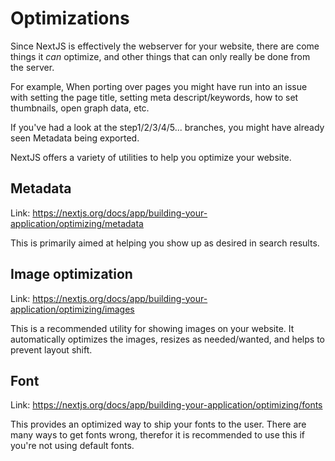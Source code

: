 # Optimizations

Since NextJS is effectively the webserver for your website, there are come things it _can_ optimize, and other things that can only really be done from the server.

For example, When porting over pages you might have run into an issue with setting the page title, setting meta descript/keywords, how to set thumbnails, open graph data, etc.

If you've had a look at the step1/2/3/4/5... branches, you might have already seen Metadata being exported.

NextJS offers a variety of utilities to help you optimize your website.

## Metadata

Link: https://nextjs.org/docs/app/building-your-application/optimizing/metadata

This is primarily aimed at helping you show up as desired in search results.

## Image optimization

Link: https://nextjs.org/docs/app/building-your-application/optimizing/images

This is a recommended utility for showing images on your website. It automatically optimizes the images, resizes as needed/wanted, and helps to prevent layout shift.

## Font

Link: https://nextjs.org/docs/app/building-your-application/optimizing/fonts

This provides an optimized way to ship your fonts to the user. There are many ways to get fonts wrong, therefor it is recommended to use this if you're not using default fonts.
